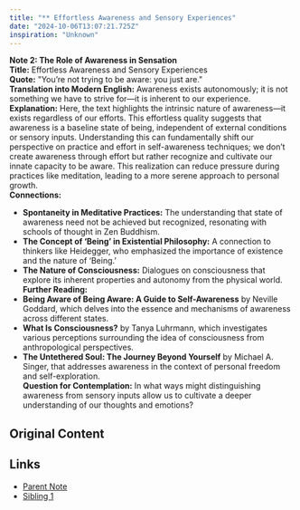 ```yaml
---
title: "** Effortless Awareness and Sensory Experiences"
date: "2024-10-06T13:07:21.725Z"
inspiration: "Unknown"
---
```


**Note 2: The Role of Awareness in Sensation**  
**Title:** Effortless Awareness and Sensory Experiences  
**Quote:** "You’re not trying to be aware: you just are."  
**Translation into Modern English:** Awareness exists autonomously; it is not something we have to strive for—it is inherent to our experience.  
**Explanation:** Here, the text highlights the intrinsic nature of awareness—it exists regardless of our efforts. This effortless quality suggests that awareness is a baseline state of being, independent of external conditions or sensory inputs. Understanding this can fundamentally shift our perspective on practice and effort in self-awareness techniques; we don’t create awareness through effort but rather recognize and cultivate our innate capacity to be aware. This realization can reduce pressure during practices like meditation, leading to a more serene approach to personal growth.  
**Connections:**  
- **Spontaneity in Meditative Practices:** The understanding that state of awareness need not be achieved but recognized, resonating with schools of thought in Zen Buddhism.  
- **The Concept of ‘Being’ in Existential Philosophy:** A connection to thinkers like Heidegger, who emphasized the importance of existence and the nature of ‘Being.’  
- **The Nature of Consciousness:** Dialogues on consciousness that explore its inherent properties and autonomy from the physical world.  
**Further Reading:**  
- **Being Aware of Being Aware: A Guide to Self-Awareness** by Neville Goddard, which delves into the essence and mechanisms of awareness across different states.  
- **What Is Consciousness?** by Tanya Luhrmann, which investigates various perceptions surrounding the idea of consciousness from anthropological perspectives.  
- **The Untethered Soul: The Journey Beyond Yourself** by Michael A. Singer, that addresses awareness in the context of personal freedom and self-exploration.  
**Question for Contemplation:** In what ways might distinguishing awareness from sensory inputs allow us to cultivate a deeper understanding of our thoughts and emotions?

## Original Content



## Links

- [Parent Note](/parent-note.md)
- [Sibling 1](/zettel1.md)
